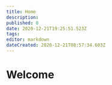 ```yaml
---
title: Home
description: 
published: 0
date: 2020-12-21T19:25:51.523Z
tags: 
editor: markdown
dateCreated: 2020-12-21T08:57:34.603Z
---
```


# Welcome